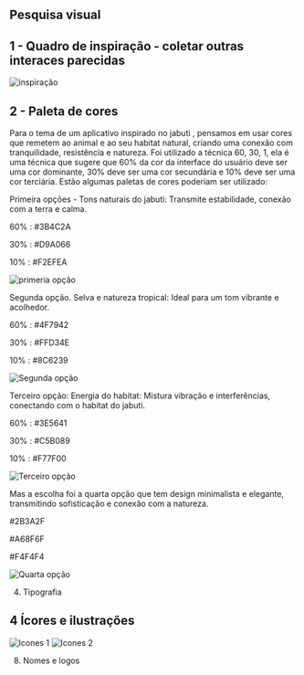 ## Pesquisa visual

## 1 - Quadro de inspiração - coletar outras interaces parecidas
![inspiração](https://github.com/user-attachments/assets/11752502-9e1a-476f-b35c-fa6f0bdd106e)

## 2 - Paleta de cores
Para o tema de um aplicativo inspirado no jabuti , pensamos em usar cores que remetem ao animal e ao seu habitat natural, criando uma conexão com tranquilidade, resistência e natureza. Foi utilizado a técnica 60, 30, 1, ela é uma técnica que sugere que 60% da cor da interface do usuário deve ser uma cor dominante, 30% deve ser uma cor secundária e 10% deve ser uma cor terciária. Estão algumas paletas de cores poderiam ser utilizado:

Primeira opções - Tons naturais do jabuti: Transmite estabilidade, conexão com a terra e calma.

60% : #3B4C2A 

30% : #D9A066 

10% : #F2EFEA

![primeria opção](https://github.com/user-attachments/assets/1e24dbbc-e796-4b52-8f3a-c07af79c42e9)

Segunda opção. Selva e natureza tropical: Ideal para um tom vibrante e acolhedor.

60% : #4F7942 

30% : #FFD34E 

10% : #8C6239 

![Segunda opção](https://github.com/user-attachments/assets/16f00076-fcf5-4271-ae07-880bb65f0d43)

Terceiro opção: Energia do habitat: Mistura vibração e interferências, conectando com o habitat do jabuti.

60% : #3E5641 

30% : #C5B089 

10% : #F77F00 

![Terceiro opção](https://github.com/user-attachments/assets/dae45004-8482-45c3-9921-a41ae4605400)

Mas a escolha foi a quarta opção que tem design minimalista e elegante, transmitindo sofisticação e conexão com a natureza.

#2B3A2F 

#A68F6F 

#F4F4F4

![Quarta opção](https://github.com/user-attachments/assets/208c82ea-3fcb-4353-bc3b-5f36165da25c)


4. Tipografia
  
## 4 Ícores e ilustrações
![Icones 1](https://github.com/user-attachments/assets/c2def41f-ce42-47cb-ae55-e71e59efa8fa)
![Icones 2](https://github.com/user-attachments/assets/c5c213eb-7edf-4938-a870-01695c5f28bf)



   
8. Nomes e logos
